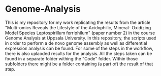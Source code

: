 # Genome-Analysis

This is my repository for my work replicating the results from the article "Multi-omics Reveals the Lifestyle of the Acidophilic, Mineral- Oxidizing Model Species Leptospirillum ferriphilum" (paper number 2) in the course Genome Analysis at Uppsala University. In this repository, the scripts used in order to perform a de novo genome assembly as well as differential expression analysis can be found. For some of the steps in the workflow, there is also uplaoded results for the analysis. All the steps taken can be found in a separate folder withing the "Code" folder. Within those subfolders there might be a folder containing (a part of) the result of that step.
